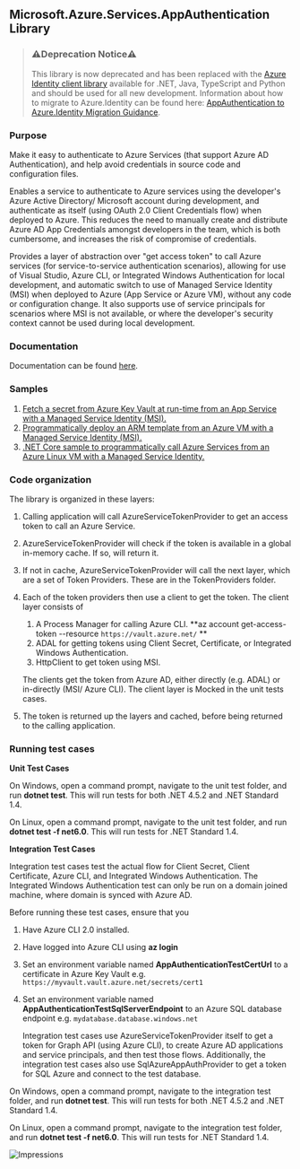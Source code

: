 ## Microsoft.Azure.Services.AppAuthentication Library

> ### ⚠️Deprecation Notice⚠️
> This library is now deprecated and has been replaced with the [Azure Identity client library](https://www.nuget.org/packages/Azure.Identity) available for .NET, Java, TypeScript and Python and should be used for all new development. Information about how to migrate to Azure.Identity can be found here: [AppAuthentication to Azure.Identity Migration Guidance](https://docs.microsoft.com/dotnet/api/overview/azure/app-auth-migration).

### Purpose
Make it easy to authenticate to Azure Services (that support Azure AD Authentication), and help avoid credentials in source code and configuration files. 

Enables a service to authenticate to Azure services using the developer's Azure Active Directory/ Microsoft account during development, and authenticate as itself (using OAuth 2.0 Client Credentials flow) when deployed to Azure. This reduces the need to manually create and distribute Azure AD App Credentials amongst developers in the team, which is both cumbersome, and increases the risk of compromise of credentials. 

Provides a layer of abstraction over "get access token" to call Azure services (for service-to-service authentication scenarios), allowing for use of Visual Studio, Azure CLI, or Integrated Windows Authentication for local development, 
and automatic switch to use of Managed Service Identity (MSI) when deployed to Azure (App Service or Azure VM), without any code or configuration change. It also supports use of service principals for scenarios where MSI is not available, or where the developer's security context cannot be used during local development. 

### Documentation
Documentation can be found [here](https://go.microsoft.com/fwlink/p/?linkid=862452).

### Samples
1. [Fetch a secret from Azure Key Vault at run-time from an App Service with a Managed Service Identity (MSI).](https://github.com/Azure-Samples/app-service-msi-keyvault-dotnet)
2. [Programmatically deploy an ARM template from an Azure VM with a Managed Service Identity (MSI).](https://github.com/Azure-Samples/windowsvm-msi-arm-dotnet)
3. [.NET Core sample to programmatically call Azure Services from an Azure Linux VM with a Managed Service Identity.](https://github.com/Azure-Samples/linuxvm-msi-keyvault-arm-dotnet/)

### Code organization
The library is organized in these layers:
1. Calling application will call AzureServiceTokenProvider to get an access token to call an Azure Service. 
2. AzureServiceTokenProvider will check if the token is available in a global in-memory cache. If so, will return it. 
3. If not in cache, AzureServiceTokenProvider will call the next layer, which are a set of Token Providers. These are in the TokenProviders folder. 
4. Each of the token providers then use a client to get the token. The client layer consists of 
    1. A Process Manager for calling Azure CLI. **az account get-access-token --resource `https://vault.azure.net/` **
    2. ADAL for getting tokens using Client Secret, Certificate, or Integrated Windows Authentication.
    3. HttpClient to get token using MSI.

    The clients get the token from Azure AD, either directly (e.g. ADAL) or in-directly (MSI/ Azure CLI). The client layer is Mocked in the unit tests cases. 
 5. The token is returned up the layers and cached, before being returned to the calling application.

### Running test cases
**Unit Test Cases**

On Windows, open a command prompt, navigate to the unit test folder, and run **dotnet test**. This will run tests for both .NET 4.5.2 and .NET Standard 1.4. 

On Linux, open a command prompt, navigate to the unit test folder, and run **dotnet test -f net6.0**. This will run tests for .NET Standard 1.4. 

**Integration Test Cases**

Integration test cases test the actual flow for Client Secret, Client Certificate, Azure CLI, and Integrated Windows Authentication. The Integrated Windows Authentication test can only be run on a domain joined machine, where domain is synced with Azure AD. 

Before running these test cases, ensure that you
1. Have Azure CLI 2.0 installed. 
2. Have logged into Azure CLI using **az login**
3. Set an environment variable named **AppAuthenticationTestCertUrl** to a certificate in Azure Key Vault e.g. `https://myvault.vault.azure.net/secrets/cert1`
4. Set an environment variable named **AppAuthenticationTestSqlServerEndpoint** to an Azure SQL database endpoint e.g. `mydatabase.database.windows.net`
   
   Integration test cases use AzureServiceTokenProvider itself to get a token for Graph API (using Azure CLI), to create Azure AD applications and service principals, and then test those flows. Additionally, the integration test cases also use SqlAzureAppAuthProvider to get a token for SQL Azure and connect to the test database.
   
On Windows, open a command prompt, navigate to the integration test folder, and run **dotnet test**. This will run tests for both .NET 4.5.2 and .NET Standard 1.4. 

On Linux, open a command prompt, navigate to the integration test folder, and run **dotnet test -f net6.0**. This will run tests for .NET Standard 1.4. 

![Impressions](https://azure-sdk-impressions.azurewebsites.net/api/impressions/azure-sdk-for-net%2Fsdk%2Fmgmtcommon%2FAppAuthentication%2FREADME.png)
